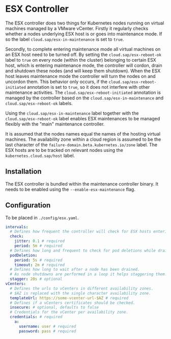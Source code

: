# ESX Controller
The ESX controller does two things for Kubernetes nodes running on virtual machines managed by a VMware vCenter.
Firstly it regularly checks whether a nodes underlying ESX host is or goes into maintenance mode.
If so the label `cloud.sap/esx-in-maintenance` is set to `true`.

Secondly, to complete entering maintenance mode all virtual machines on an ESX host need to be turned off.
By setting the `cloud.sap/esx-reboot-ok` label to `true` on every node (within the cluster) belonging to certain ESX host, which is entering maintenance mode, the controller will cordon, drain and shutdown these nodes (and will keep them shutdown).
When the ESX host leaves maintenance mode the controller will turn the nodes on and uncordon them.
This behavior only occurs, if the `cloud.sap/esx-reboot-initiated` annotation is set to `true`, so it does not interfere with other maintenance activities.
The `cloud.sap/esx-reboot-initiated` annotation is managed by the controller based on the `cloud.sap/esx-in-maintenance` and `cloud.sap/esx-reboot-ok` labels.

Using the `cloud.sap/esx-in-maintenance` label together with the `cloud.sap/esx-reboot-ok` label enables ESX maintenances to be managed flexibly with the "main" maintenance controller.

It is assumed that the nodes names equal the names of the hosting virtual machines.
The availability zone within a cloud region is assumed to be the last character of the `failure-domain.beta.kubernetes.io/zone` label.
The ESX hosts are to be tracked on relevant nodes using the `kubernetes.cloud.sap/host` label.

## Installation
The ESX controller is bundled within the maintenance controller binary. It needs to be enabled using the `--enable-esx-maintenance` flag.

## Configuration
To be placed in `./config/esx.yaml`.
```yaml
intervals:
  # Defines how frequent the controller will check for ESX hosts entering maintenance mode.
  check:
    jitter: 0.1 # required
    period: 5m # required
  # Defines how long and frequent to check for pod deletions while draining.
  podDeletion:
    period: 5s # required
    timeout: 2m # required
  # Defines how long to wait after a node has been drained.
  # As node shutdowns are performed in a loop it helps staggering them.
  stagger: 20s # optional
vCenters:
  # Defines the urls to vCenters in different availability zones.
  # $AZ is replaced with the single character availability zone.
  templateUrl: https://some-vcenter-url-$AZ # required
  # Defines if a vCenters certificates should be checked.
  insecure: # optional, defaults to false
  # Credentials for the vCenter per availability zone.
  credentials: # required
    a:
      username: user # required
      password: pass # required
```
